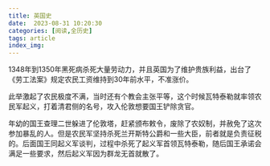 ```yaml
---
title: 英国史
date:  2023-08-31 10:20:30
categories: [阅读,全历史]
tags: article
index_img: 
---
```

1348年到1350年黑死病杀死大量劳动力，并且英国为了维护贵族利益，出台了《劳工法案》规定农民工资维持到30年前水平，不准涨价。

此举激起了农民极度不满，当时还有个教会主张平等，这个时候瓦特泰勒就率领农民军起义，打着清君侧的名号，攻入伦敦想要国王铲除贪官。

年幼的国王查理二世躲进了伦敦塔，赶紧颁布敕令，废除了农奴制，并赦免了这次参加暴乱的人。但是农民军坚持杀死兰开斯特公爵和一些大臣，前者就是负责征税的。后面国王同起义军谈判，过程中杀死了起义军首领瓦特泰勒，随后国王承诺会满足一些要求，然后起义军因为群龙无首就散了。